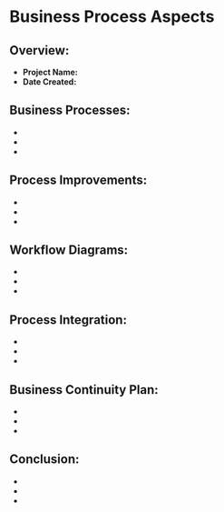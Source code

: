 # Business Process Aspects

## Overview:
- **Project Name:**
- **Date Created:**

## Business Processes:
- 
- 
- 

## Process Improvements:
- 
- 
- 

## Workflow Diagrams:
- 
- 
- 

## Process Integration:
- 
- 
- 

## Business Continuity Plan:
- 
- 
- 

## Conclusion:
- 
- 
- 
